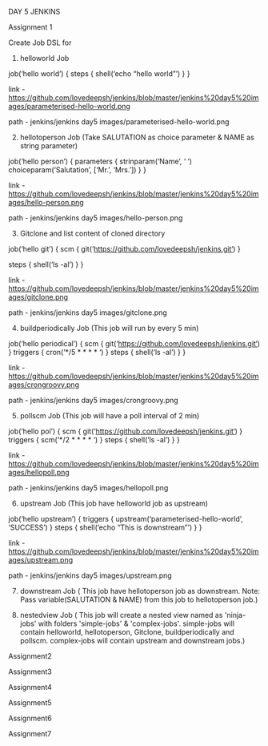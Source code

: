 DAY 5 JENKINS

Assignment 1

Create Job DSL for 
1. helloworld Job 
  
job(‘hello world’) {
   steps {
     shell(‘echo “hello world”’)
      }
   }

link - https://github.com/lovedeepsh/jenkins/blob/master/jenkins%20day5%20images/parameterised-hello-world.png
 
path -  jenkins/jenkins day5 images/parameterised-hello-world.png 

2. hellotoperson Job (Take SALUTATION as choice parameter & NAME as string parameter) 

job(‘hello person’) {
   parameters {
      strinparam(‘Name’, ‘ ‘)
      choiceparam(‘Salutation’, [‘Mr.’, ‘Mrs.’])
      }
   }

link - https://github.com/lovedeepsh/jenkins/blob/master/jenkins%20day5%20images/hello-person.png

path -  jenkins/jenkins day5 images/hello-person.png 
        
3. Gitclone and list content of cloned directory

job(‘hello git’) {
   scm {
       git(‘https://github.com/lovedeepsh/jenkins.git‘)
       }

   steps {
       shell(‘ls -al’)
       } 
   }

link - https://github.com/lovedeepsh/jenkins/blob/master/jenkins%20day5%20images/gitclone.png

path -  jenkins/jenkins day5 images/gitclone.png 

4. buildperiodically Job (This job will run by every 5 min) 

job(‘hello periodical’) {
   scm {
       git(‘https://github.com/lovedeepsh/jenkins.git‘)
       }
       triggers {
       cron(‘*/5 * * * * ‘)
       }
       steps {
       shell(‘ls -al’)
       } 
   }

link - https://github.com/lovedeepsh/jenkins/blob/master/jenkins%20day5%20images/crongroovy.png

path -  jenkins/jenkins day5 images/crongroovy.png 

5. pollscm Job (This job will have a poll interval of 2 min) 

job(‘hello pol’) {
   scm {
       git(‘https://github.com/lovedeepsh/jenkins.git‘)
       }
       triggers {
       scm(‘*/2 * * * * ‘)
       }
       steps {
       shell(‘ls -al’)
       } 
   }

link - https://github.com/lovedeepsh/jenkins/blob/master/jenkins%20day5%20images/hellopoll.png

path -  jenkins/jenkins day5 images/hellopoll.png 

6. upstream Job (This job have helloworld job as upstream) 

job(‘hello upstream’) {
   triggers {
       upstream(‘parameterised-hello-world’, ‘SUCCESS’)
       }
   steps {
       shell(‘echo “This is downstream”’)
       } 
   }

link - https://github.com/lovedeepsh/jenkins/blob/master/jenkins%20day5%20images/upstream.png

path -  jenkins/jenkins day5 images/upstream.png 

7. downstream Job ( This job have hellotoperson job as downstream. Note: Pass variable(SALUTATION & NAME) from this job to hellotoperson job.) 

			
8. nestedview Job ( This job will create a nested view named as 'ninja-jobs' with folders 'simple-jobs' & 'complex-jobs'. simple-jobs will contain helloworld, hellotoperson, Gitclone, buildperiodically and pollscm. complex-jobs will contain upstream and downstream jobs.) 


Assignment2
 
Assignment3

Assignment4

Assignment5

Assignment6

Assignment7 
